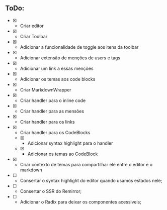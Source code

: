 ## ToDo:
- [x] - Criar editor
- [x] - Criar Toolbar
- [x] - Adicionar a funcionalidade de toggle aos itens da toolbar
- [x] - Adicionar extensão de menções de users e tags
- [x] - Adicionar um link a essas menções
- [x] - Adicionar os temas aos code blocks
- [x] - Criar MarkdownWrapper
- [x] - Criar handler para o inline code
- [x] - Criar handler para as mensões
- [x] - Criar handler para os links
- [x] - Criar handler para os CodeBlocks
  - [x] - Adicionar syntax highlight para o handler
  - [x] - Adicionar os temas ao CodeBlock
- [x] - Criar contexto de temas para compartilhar ele entre o editor e o markdown
- [ ] - Consertar o syntax highlight do editor quando usamos estados nele;
- [ ] - Consertar o SSR do Remirror;
- [ ] - Adicionar o Radix para deixar os componentes acessiveis;
